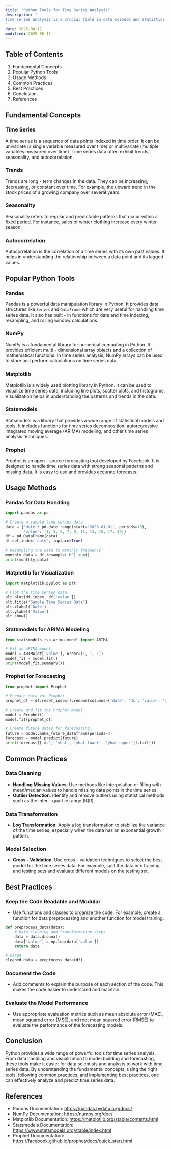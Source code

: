 ```yaml
---
title: "Python Tools for Time Series Analysis"
description: "
Time series analysis is a crucial field in data science and statistics, used to analyze and predict data points collected over time. Python offers a rich ecosystem of tools that make it easier to perform time series analysis. These tools provide a wide range of functionalities, from data preprocessing and visualization to model building and forecasting. In this blog, we will explore some of the most popular Python tools for time series analysis, their usage methods, common practices, and best practices.
"
date: 2025-08-11
modified: 2025-08-11
---
```


## Table of Contents
1. Fundamental Concepts
2. Popular Python Tools
3. Usage Methods
4. Common Practices
5. Best Practices
6. Conclusion
7. References

## Fundamental Concepts
### Time Series
A time series is a sequence of data points indexed in time order. It can be univariate (a single variable measured over time) or multivariate (multiple variables measured over time). Time series data often exhibit trends, seasonality, and autocorrelation.

### Trends
Trends are long - term changes in the data. They can be increasing, decreasing, or constant over time. For example, the upward trend in the stock prices of a growing company over several years.

### Seasonality
Seasonality refers to regular and predictable patterns that occur within a fixed period. For instance, sales of winter clothing increase every winter season.

### Autocorrelation
Autocorrelation is the correlation of a time series with its own past values. It helps in understanding the relationship between a data point and its lagged values.

## Popular Python Tools
### Pandas
Pandas is a powerful data manipulation library in Python. It provides data structures like `Series` and `DataFrame` which are very useful for handling time series data. It also has built - in functions for date and time indexing, resampling, and rolling window calculations.

### NumPy
NumPy is a fundamental library for numerical computing in Python. It provides efficient multi - dimensional array objects and a collection of mathematical functions. In time series analysis, NumPy arrays can be used to store and perform calculations on time series data.

### Matplotlib
Matplotlib is a widely used plotting library in Python. It can be used to visualize time series data, including line plots, scatter plots, and histograms. Visualization helps in understanding the patterns and trends in the data.

### Statsmodels
Statsmodels is a library that provides a wide range of statistical models and tools. It includes functions for time series decomposition, autoregressive integrated moving average (ARIMA) modeling, and other time series analysis techniques.

### Prophet
Prophet is an open - source forecasting tool developed by Facebook. It is designed to handle time series data with strong seasonal patterns and missing data. It is easy to use and provides accurate forecasts.

## Usage Methods

### Pandas for Data Handling
```python
import pandas as pd

# Create a sample time series data
data = {'date': pd.date_range(start='2023-01-01', periods=10),
        'value': [1, 3, 5, 7, 9, 11, 13, 15, 17, 19]}
df = pd.DataFrame(data)
df.set_index('date', inplace=True)

# Resampling the data to monthly frequency
monthly_data = df.resample('M').sum()
print(monthly_data)
```

### Matplotlib for Visualization
```python
import matplotlib.pyplot as plt

# Plot the time series data
plt.plot(df.index, df['value'])
plt.title('Sample Time Series Data')
plt.xlabel('Date')
plt.ylabel('Value')
plt.show()
```

### Statsmodels for ARIMA Modeling
```python
from statsmodels.tsa.arima.model import ARIMA

# Fit an ARIMA model
model = ARIMA(df['value'], order=(1, 1, 1))
model_fit = model.fit()
print(model_fit.summary())
```

### Prophet for Forecasting
```python
from prophet import Prophet

# Prepare data for Prophet
prophet_df = df.reset_index().rename(columns={'date': 'ds', 'value': 'y'})

# Create and fit the Prophet model
model = Prophet()
model.fit(prophet_df)

# Create future dates for forecasting
future = model.make_future_dataframe(periods=3)
forecast = model.predict(future)
print(forecast[['ds', 'yhat', 'yhat_lower', 'yhat_upper']].tail())
```

## Common Practices
### Data Cleaning
- **Handling Missing Values**: Use methods like interpolation or filling with mean/median values to handle missing data points in the time series.
- **Outlier Detection**: Identify and remove outliers using statistical methods such as the inter - quartile range (IQR).

### Data Transformation
- **Log Transformation**: Apply a log transformation to stabilize the variance of the time series, especially when the data has an exponential growth pattern.

### Model Selection
- **Cross - Validation**: Use cross - validation techniques to select the best model for the time series data. For example, split the data into training and testing sets and evaluate different models on the testing set.

## Best Practices
### Keep the Code Readable and Modular
- Use functions and classes to organize the code. For example, create a function for data preprocessing and another function for model training.
```python
def preprocess_data(data):
    # Data cleaning and transformation steps
    data = data.dropna()
    data['value'] = np.log(data['value'])
    return data

# Usage
cleaned_data = preprocess_data(df)
```

### Document the Code
- Add comments to explain the purpose of each section of the code. This makes the code easier to understand and maintain.

### Evaluate the Model Performance
- Use appropriate evaluation metrics such as mean absolute error (MAE), mean squared error (MSE), and root mean squared error (RMSE) to evaluate the performance of the forecasting models.

## Conclusion
Python provides a wide range of powerful tools for time series analysis. From data handling and visualization to model building and forecasting, these tools make it easier for data scientists and analysts to work with time series data. By understanding the fundamental concepts, using the right tools, following common practices, and implementing best practices, one can effectively analyze and predict time series data.

## References
- Pandas Documentation: https://pandas.pydata.org/docs/
- NumPy Documentation: https://numpy.org/doc/
- Matplotlib Documentation: https://matplotlib.org/stable/contents.html
- Statsmodels Documentation: https://www.statsmodels.org/stable/index.html
- Prophet Documentation: https://facebook.github.io/prophet/docs/quick_start.html